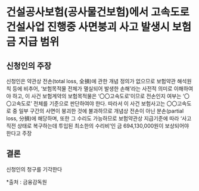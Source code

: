 # 건설공사보험(공사물건보험)에서 고속도로 건설사업 진행중 사면붕괴 사고 발생시 보험금 지급 범위


## 신청인의 주장

신청인은 약관상 전손(total loss, 全損)에 관한 개념 정의가 없으므로 보험약관 해석원칙 등에 비추어, ‘보험목적물 전체가 멸실되어 발생한 손해’라는 사전적 의미로 이해하여야 하고, 이 사건 보험계약의 보험목적물은 ‘〇〇고속도로’이므로 전손인지 여부는 ‘〇〇고속도로’ 전체를 기준으로 판단하여야 한다. 따라서 이 사건 보험사고는 〇〇고속도로 중 일부 구간의 사면이 붕괴한 것에 불과하므로 개념상 전손이 아닌 분손(partial loss, 分損)에 해당하며, 또한 그 수리도 가능하므로 보험약관상 지급기준에 따라 ‘사고 직전 상태로 복구하는데 투입된 최소한의 수리비’인 금 694,130,000원이 보상되어야 한다고 주장

## 결론

신청인의 청구를 기각한다


*출처 : 금융감독원